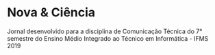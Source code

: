 # Nova & Ciência
Jornal desenvolvido para a disciplina de Comunicação Técnica do 7° semestre do Ensino Médio Integrado ao Técnico em Informática - IFMS 2019
